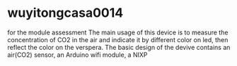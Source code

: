# wuyitongcasa0014
for the module assessment
The main usage of this device is to measure the concentration of CO2 in the air and indicate it by different color on led, then reflect the color on the verspera.
The basic design of the devive contains an air(CO2) sensor, an Arduino wifi module, a NIXP
